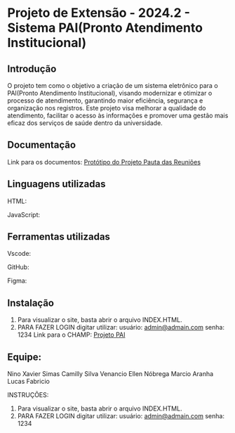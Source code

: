 # Projeto de Extensão - 2024.2 - Sistema PAI(Pronto Atendimento Institucional)
## Introdução

O projeto tem como o objetivo a criação de um sistema eletrônico para o PAI(Pronto Atendimento Institucional), visando modernizar e otimizar o processo de atendimento, garantindo maior eficiência, segurança e organização nos registros. Este projeto visa melhorar a qualidade do atendimento, facilitar o acesso às informações e promover uma gestão mais eficaz dos serviços de saúde dentro da universidade.

## Documentação
Link para os documentos: [Protótipo do Projeto Pauta das Reuniões](https://docs.google.com/document/d/1brs21W-Ulmum2vwUS1kMsI_fDc20mn3v5z5bthJPKyo/edit?tab=t.0)

## Linguagens utilizadas
HTML:

JavaScript:

## Ferramentas utilizadas
Vscode:

GitHub:

Figma:


## Instalação
1. Para visualizar o site, basta abrir o arquivo INDEX.HTML.
2. PARA FAZER LOGIN digitar utilizar:
   usuário: admin@admain.com
   senha: 1234
Link para o CHAMP: [Projeto PAI]([url](https://aranha1975.github.io/))

## Equipe:
Nino Xavier Simas
Camilly Silva Venancio
Ellen Nóbrega
Marcio Aranha
Lucas Fabricio


INSTRUÇÕES:

1. Para visualizar o site, basta abrir o arquivo INDEX.HTML.
2. PARA FAZER LOGIN digitar utilizar:
   usuário: admin@admain.com
   senha: 1234
